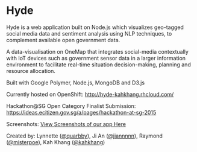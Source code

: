 # Hyde
Hyde is a web application built on Node.js which visualizes geo-tagged social media data and sentiment analysis using NLP techniques, to complement available open government data.

A data-visualisation on OneMap that integrates social-media contextually with IoT devices such as government sensor 
data in a larger information environment to facilitate real-time situation decision-making, planning and resource allocation.

Built with Google Polymer, Node.js, MongoDB and D3.js

Currently hosted on OpenShift: 
http://hyde-kahkhang.rhcloud.com/

Hackathon@SG Open Category Finalist Submission: https://ideas.ecitizen.gov.sg/a/pages/hackathon-at-sg-2015

Screenshots: [View Screenshots of our app Here](idea_annotations/screenshots)

Created by: Lynnette ([@quarbby](https://github.com/quarbby)), Ji An ([@jiannnnn](https://github.com/jiannnnn)), Raymond ([@misterpoe](https://github.com/misterpoe)), Kah Khang ([@kahkhang](https://github.com/kahkhang))
